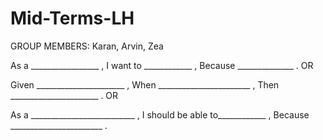 # Mid-Terms-LH
GROUP MEMBERS: Karan, Arvin, Zea

As a _________________ ,
I want to ____________ ,
Because ______________ . 
OR

Given ______________________ ,
When _______________________ ,
Then  ______________________ .
OR

As a __________________________ ,
I should be able to____________ ,
Because _______________________ .
